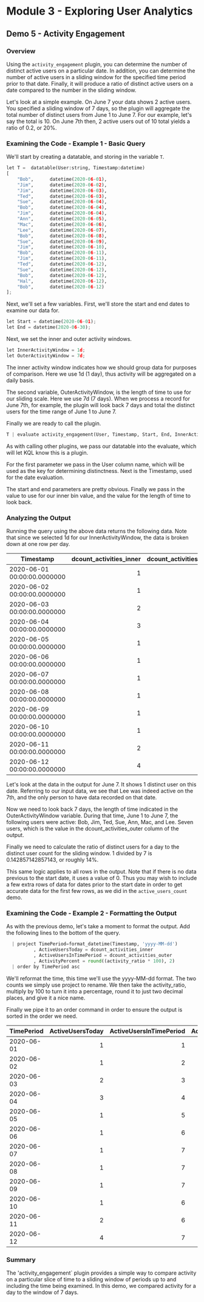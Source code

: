 # Module 3 - Exploring User Analytics

## Demo 5 - Activity Engagement

### Overview

Using the `activity_engagement` plugin, you can determine the number of distinct active users on a particular date. In addition, you can determine the number of active users in a sliding window for the specified time period prior to that date. Finally, it will produce a ratio of distinct active users on a date compared to the number in the sliding window.

Let's look at a simple example. On June 7 your data shows 2 active users. You specified a sliding window of 7 days, so the plugin will aggregate the total number of distinct users from June 1 to June 7. For our example, let's say the total is 10. On June 7th then, 2 active users out of 10 total yields a ratio of 0.2, or 20%.

### Examining the Code - Example 1 - Basic Query

We'll start by creating a datatable, and storing in the variable `T`.

```python
let T =  datatable(User:string, Timestamp:datetime)
[
    "Bob",      datetime(2020-06-01),
    "Jim",      datetime(2020-06-02),
    "Jim",      datetime(2020-06-03),
    "Ted",      datetime(2020-06-03),
    "Sue",      datetime(2020-06-04),
    "Bob",      datetime(2020-06-04),
    "Jim",      datetime(2020-06-04),
    "Ann",      datetime(2020-06-05),
    "Mac",      datetime(2020-06-06),
    "Lee",      datetime(2020-06-07),
    "Bob",      datetime(2020-06-08),
    "Sue",      datetime(2020-06-09),
    "Jim",      datetime(2020-06-10),
    "Bob",      datetime(2020-06-11),
    "Jim",      datetime(2020-06-11),
    "Ted",      datetime(2020-06-12),
    "Sue",      datetime(2020-06-12),
    "Bob",      datetime(2020-06-12),
    "Hal",      datetime(2020-06-12),
    "Bob",      datetime(2020-06-12)
];
```

Next, we'll set a few variables. First, we'll store the start and end dates to examine our data for.

```python
let Start = datetime(2020-06-01);
let End = datetime(2020-06-30);
```

Next, we set the inner and outer activity windows.

```python
let InnerActivityWindow = 1d;
let OuterActivityWindow = 7d;
```

The inner activity window indicates how we should group data for purposes of comparison. Here we use 1d (1 day), thus activity will be aggregated on a daily basis.

The second variable, OuterActivityWindow, is the length of time to use for our sliding scale. Here we use 7d (7 days). When we process a record for June 7th, for example, the plugin will look back 7 days and total the distinct users for the time range of June 1 to June 7.

Finally we are ready to call the plugin.

```python
T | evaluate activity_engagement(User, Timestamp, Start, End, InnerActivityWindow, OuterActivityWindow)
```

As with calling other plugins, we pass our datatable into the evaluate, which will let KQL know this is a plugin.

For the first parameter we pass in the User column name, which will be used as the key for determining distinctness. Next is the Timestamp, used for the date evaluation.

The start and end parameters are pretty obvious. Finally we pass in the value to use for our inner bin value, and the value for the length of time to look back.

### Analyzing the Output

Running the query using the above data returns the following data. Note that since we selected 1d for our InnerActivityWindow, the data is broken down at one row per day.

| Timestamp | dcount_activities_inner | dcount_activities_outer | activity_ratio |
| ----- | ----: | ----: | ----: |
| 2020-06-01 00:00:00.0000000 | 1 | 1 | 1 |
| 2020-06-02 00:00:00.0000000 | 1 | 2 | 0.5 |
| 2020-06-03 00:00:00.0000000 | 2 | 3 | 0.666666666666667 |
| 2020-06-04 00:00:00.0000000 | 3 | 4 | 0.75 |
| 2020-06-05 00:00:00.0000000 | 1 | 5 | 0.2 |
| 2020-06-06 00:00:00.0000000 | 1 | 6 | 0.166666666666667 |
| 2020-06-07 00:00:00.0000000 | 1 | 7 | 0.142857142857143 |
| 2020-06-08 00:00:00.0000000 | 1 | 7 | 0.142857142857143 |
| 2020-06-09 00:00:00.0000000 | 1 | 7 | 0.142857142857143 |
| 2020-06-10 00:00:00.0000000 | 1 | 6 | 0.166666666666667 |
| 2020-06-11 00:00:00.0000000 | 2 | 6 | 0.333333333333333 |
| 2020-06-12 00:00:00.0000000 | 4 | 7 | 0.571428571428571 |

Let's look at the data in the output for June 7. It shows 1 distinct user on this date. Referring to our input data, we see that Lee was indeed active on the 7th, and the only person to have data recorded on that date.

Now we need to look back 7 days, the length of time indicated in the OuterActivityWindow variable. During that time, June 1 to June 7, the following users were active: Bob, Jim, Ted, Sue, Ann, Mac, and Lee. Seven users, which is the value in the dcount_activities_outer column of the output.

Finally we need to calculate the ratio of distinct users for a day to the distinct user count for the sliding window. 1 divided by 7 is 0.142857142857143, or roughly 14%.

This same logic applies to all rows in the output. Note that if there is no data previous to the start date, it uses a value of 0. Thus you may wish to include a few extra rows of data for dates prior to the start date in order to get accurate data for the first few rows, as we did in the `active_users_count` demo.

### Examining the Code - Example 2 - Formatting the Output

As with the previous demo, let's take a moment to format the output. Add the following lines to the bottom of the query.

```python
  | project TimePeriod=format_datetime(Timestamp, 'yyyy-MM-dd')
          , ActiveUsersToday = dcount_activities_inner
          , ActiveUsersInTimePeriod = dcount_activities_outer
          , ActivityPercent = round((activity_ratio * 100), 2)
  | order by TimePeriod asc
```

We'll reformat the time, this time we'll use the yyyy-MM-dd format. The two counts we simply use project to rename. We then take the activity_ratio, multiply by 100 to turn it into a percentage, round it to just two decimal places, and give it a nice name.

Finally we pipe it to an order command in order to ensure the output is sorted in the order we need.

| TimePeriod | ActiveUsersToday | ActiveUsersInTimePeriod | ActivityPercent |
| ----- | ----: | ----: | ----: |
| 2020-06-01 | 1 | 1 | 100 |
| 2020-06-02 | 1 | 2 | 50 |
| 2020-06-03 | 2 | 3 | 66.67 |
| 2020-06-04 | 3 | 4 | 75 |
| 2020-06-05 | 1 | 5 | 20 |
| 2020-06-06 | 1 | 6 | 16.67 |
| 2020-06-07 | 1 | 7 | 14.29 |
| 2020-06-08 | 1 | 7 | 14.29 |
| 2020-06-09 | 1 | 7 | 14.29 |
| 2020-06-10 | 1 | 6 | 16.67 |
| 2020-06-11 | 2 | 6 | 33.33 |
| 2020-06-12 | 4 | 7 | 57.14 |

### Summary

The 'activity_engagement` plugin provides a simple way to compare activity on a particular slice of time to a sliding window of periods up to and including the time being examined. In this demo, we compared activity for a day to the window of 7 days.
